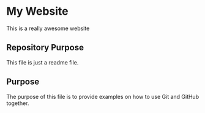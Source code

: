 # My Website

This is a really awesome website

## Repository Purpose

This file is just a readme file.

## Purpose

The purpose of this file is to provide examples 
on how to use Git and GitHub together.
